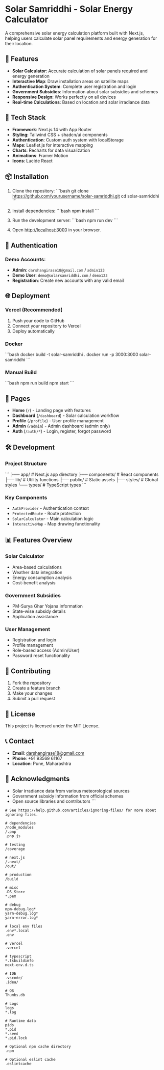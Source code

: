 # Solar Samriddhi - Solar Energy Calculator

A comprehensive solar energy calculation platform built with Next.js, helping users calculate solar panel requirements and energy generation for their location.

## 🌟 Features

- **Solar Calculator**: Accurate calculation of solar panels required and energy generation
- **Interactive Map**: Draw installation areas on satellite maps
- **Authentication System**: Complete user registration and login
- **Government Subsidies**: Information about solar subsidies and schemes
- **Responsive Design**: Works perfectly on all devices
- **Real-time Calculations**: Based on location and solar irradiance data

## 🚀 Tech Stack

- **Framework**: Next.js 14 with App Router
- **Styling**: Tailwind CSS + shadcn/ui components
- **Authentication**: Custom auth system with localStorage
- **Maps**: Leaflet.js for interactive mapping
- **Charts**: Recharts for data visualization
- **Animations**: Framer Motion
- **Icons**: Lucide React

## 📦 Installation

1. Clone the repository:
\`\`\`bash
git clone https://github.com/yourusername/solar-samriddhi.git
cd solar-samriddhi
\`\`\`

2. Install dependencies:
\`\`\`bash
npm install
\`\`\`

3. Run the development server:
\`\`\`bash
npm run dev
\`\`\`

4. Open [http://localhost:3000](http://localhost:3000) in your browser.

## 🔐 Authentication

### Demo Accounts:
- **Admin**: `darshangirase18@gmail.com` / `admin123`
- **Demo User**: `demo@solarsamriddhi.com` / `demo123`
- **Registration**: Create new accounts with any valid email

## 🌐 Deployment

### Vercel (Recommended)
1. Push your code to GitHub
2. Connect your repository to Vercel
3. Deploy automatically

### Docker
\`\`\`bash
docker build -t solar-samriddhi .
docker run -p 3000:3000 solar-samriddhi
\`\`\`

### Manual Build
\`\`\`bash
npm run build
npm start
\`\`\`

## 📱 Pages

- **Home** (`/`) - Landing page with features
- **Dashboard** (`/dashboard`) - Solar calculation workflow
- **Profile** (`/profile`) - User profile management
- **Admin** (`/admin`) - Admin dashboard (admin only)
- **Auth** (`/auth/*`) - Login, register, forgot password

## 🛠️ Development

### Project Structure
\`\`\`
├── app/                 # Next.js app directory
├── components/          # React components
├── lib/                # Utility functions
├── public/             # Static assets
├── styles/             # Global styles
└── types/              # TypeScript types
\`\`\`

### Key Components
- `AuthProvider` - Authentication context
- `ProtectedRoute` - Route protection
- `SolarCalculator` - Main calculation logic
- `InteractiveMap` - Map drawing functionality

## 📊 Features Overview

### Solar Calculator
- Area-based calculations
- Weather data integration
- Energy consumption analysis
- Cost-benefit analysis

### Government Subsidies
- PM-Surya Ghar Yojana information
- State-wise subsidy details
- Application assistance

### User Management
- Registration and login
- Profile management
- Role-based access (Admin/User)
- Password reset functionality

## 🤝 Contributing

1. Fork the repository
2. Create a feature branch
3. Make your changes
4. Submit a pull request

## 📄 License

This project is licensed under the MIT License.

## 📞 Contact

- **Email**: darshangirase18@gmail.com
- **Phone**: +91 93569 61167
- **Location**: Pune, Maharashtra

## 🙏 Acknowledgments

- Solar irradiance data from various meteorological sources
- Government subsidy information from official schemes
- Open source libraries and contributors
\`\`\`

```plaintext file=".gitignore"
# See https://help.github.com/articles/ignoring-files/ for more about ignoring files.

# dependencies
/node_modules
/.pnp
.pnp.js

# testing
/coverage

# next.js
/.next/
/out/

# production
/build

# misc
.DS_Store
*.pem

# debug
npm-debug.log*
yarn-debug.log*
yarn-error.log*

# local env files
.env*.local
.env

# vercel
.vercel

# typescript
*.tsbuildinfo
next-env.d.ts

# IDE
.vscode/
.idea/

# OS
Thumbs.db

# Logs
logs
*.log

# Runtime data
pids
*.pid
*.seed
*.pid.lock

# Optional npm cache directory
.npm

# Optional eslint cache
.eslintcache
